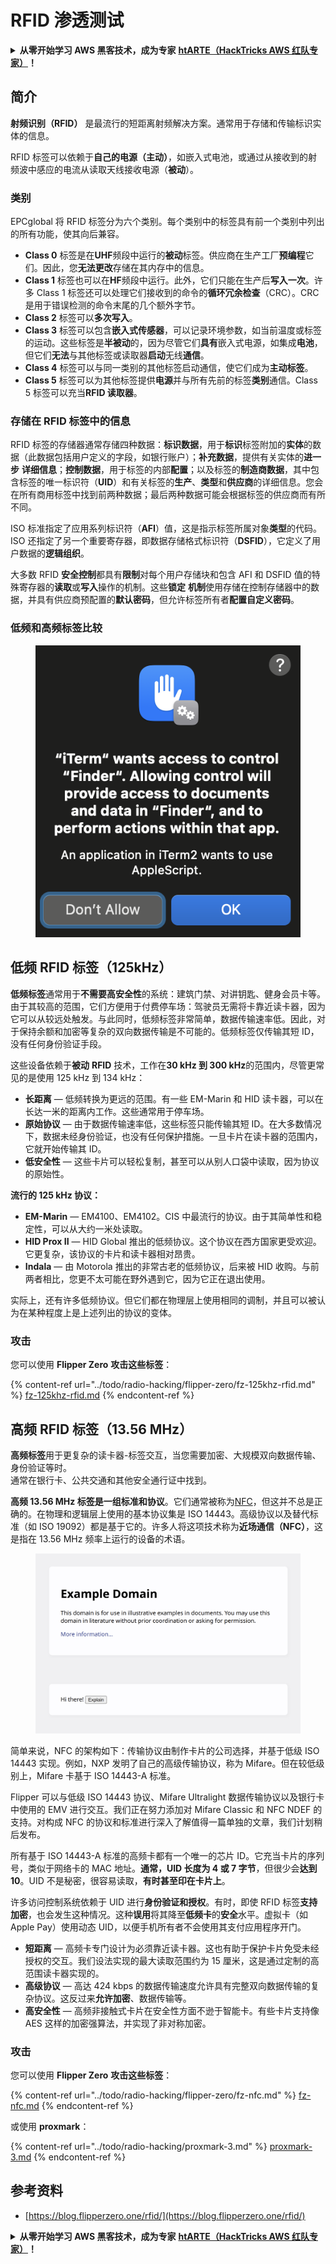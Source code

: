 # RFID 渗透测试

<details>

<summary><strong>从零开始学习 AWS 黑客技术，成为专家</strong> <a href="https://training.hacktricks.xyz/courses/arte"><strong>htARTE（HackTricks AWS 红队专家）</strong></a><strong>！</strong></summary>

* 您在**网络安全公司**工作吗？想要在 HackTricks 上看到您的**公司广告**吗？或者想要访问**PEASS 的最新版本或下载 HackTricks 的 PDF**吗？请查看[**订阅计划**](https://github.com/sponsors/carlospolop)！
* 探索[**PEASS 家族**](https://opensea.io/collection/the-peass-family)，我们的独家[NFT](https://opensea.io/collection/the-peass-family)收藏品
* 获取[**官方 PEASS & HackTricks 商品**](https://peass.creator-spring.com)
* **加入** [**💬**](https://emojipedia.org/speech-balloon/) [**Discord 群组**](https://discord.gg/hRep4RUj7f) 或 [**电报群组**](https://t.me/peass) 或在 **Twitter** 上关注我 🐦[**@carlospolopm**](https://twitter.com/hacktricks_live)**。**
* 通过向 [**hacktricks 仓库**](https://github.com/carlospolop/hacktricks) 和 [**hacktricks-cloud 仓库**](https://github.com/carlospolop/hacktricks-cloud) 提交 PR 来分享您的黑客技巧。

</details>

## 简介

**射频识别（RFID）** 是最流行的短距离射频解决方案。通常用于存储和传输标识实体的信息。

RFID 标签可以依赖于**自己的电源（主动）**，如嵌入式电池，或通过从接收到的射频波中感应的电流从读取天线接收电源（**被动**）。

### 类别

EPCglobal 将 RFID 标签分为六个类别。每个类别中的标签具有前一个类别中列出的所有功能，使其向后兼容。

* **Class 0** 标签是在**UHF**频段中运行的**被动**标签。供应商在生产工厂**预编程**它们。因此，您**无法更改**存储在其内存中的信息。
* **Class 1** 标签也可以在**HF**频段中运行。此外，它们只能在生产后**写入一次**。许多 Class 1 标签还可以处理它们接收到的命令的**循环冗余检查**（CRC）。CRC 是用于错误检测的命令末尾的几个额外字节。
* **Class 2** 标签可以**多次写入**。
* **Class 3** 标签可以包含**嵌入式传感器**，可以记录环境参数，如当前温度或标签的运动。这些标签是**半被动**的，因为尽管它们**具有**嵌入式电源，如集成**电池**，但它们**无法**与其他标签或读取器**启动**无线**通信**。
* **Class 4** 标签可以与同一类别的其他标签启动通信，使它们成为**主动标签**。
* **Class 5** 标签可以为其他标签提供**电源**并与所有先前的标签**类别**通信。Class 5 标签可以充当**RFID 读取器**。

### 存储在 RFID 标签中的信息

RFID 标签的存储器通常存储四种数据：**标识数据**，用于**标识**标签附加的**实体**的数据（此数据包括用户定义的字段，如银行账户）；**补充数据**，提供有关实体的**进一步** **详细信息**；**控制数据**，用于标签的内部**配置**；以及标签的**制造商数据**，其中包含标签的唯一标识符（**UID**）和有关标签的**生产**、**类型**和**供应商**的详细信息。您会在所有商用标签中找到前两种数据；最后两种数据可能会根据标签的供应商而有所不同。

ISO 标准指定了应用系列标识符（**AFI**）值，这是指示标签所属对象**类型**的代码。ISO 还指定了另一个重要寄存器，即数据存储格式标识符（**DSFID**），它定义了用户数据的**逻辑组织**。

大多数 RFID **安全控制**都具有**限制**对每个用户存储块和包含 AFI 和 DSFID 值的特殊寄存器的**读取**或**写入**操作的机制。这些**锁定** **机制**使用存储在控制存储器中的数据，并具有供应商预配置的**默认密码**，但允许标签所有者**配置自定义密码**。

### 低频和高频标签比较

<figure><img src="../.gitbook/assets/image (27).png" alt=""><figcaption></figcaption></figure>

## 低频 RFID 标签（125kHz）

**低频标签**通常用于**不需要高安全性**的系统：建筑门禁、对讲钥匙、健身会员卡等。由于其较高的范围，它们方便用于付费停车场：驾驶员无需将卡靠近读卡器，因为它可以从较远处触发。与此同时，低频标签非常简单，数据传输速率低。因此，对于保持余额和加密等复杂的双向数据传输是不可能的。低频标签仅传输其短 ID，没有任何身份验证手段。

这些设备依赖于**被动** **RFID** 技术，工作在**30 kHz 到 300 kHz**的范围内，尽管更常见的是使用 125 kHz 到 134 kHz：

* **长距离** — 低频转换为更远的范围。有一些 EM-Marin 和 HID 读卡器，可以在长达一米的距离内工作。这些通常用于停车场。
* **原始协议** — 由于数据传输速率低，这些标签只能传输其短 ID。在大多数情况下，数据未经身份验证，也没有任何保护措施。一旦卡片在读卡器的范围内，它就开始传输其 ID。
* **低安全性** — 这些卡片可以轻松复制，甚至可以从别人口袋中读取，因为协议的原始性。

**流行的 125 kHz 协议：**

* **EM-Marin** — EM4100、EM4102。CIS 中最流行的协议。由于其简单性和稳定性，可以从大约一米处读取。
* **HID Prox II** — HID Global 推出的低频协议。这个协议在西方国家更受欢迎。它更复杂，该协议的卡片和读卡器相对昂贵。
* **Indala** — 由 Motorola 推出的非常古老的低频协议，后来被 HID 收购。与前两者相比，您更不太可能在野外遇到它，因为它正在退出使用。

实际上，还有许多低频协议。但它们都在物理层上使用相同的调制，并且可以被认为在某种程度上是上述列出的协议的变体。

### 攻击

您可以使用 **Flipper Zero** **攻击这些标签**：

{% content-ref url="../todo/radio-hacking/flipper-zero/fz-125khz-rfid.md" %}
[fz-125khz-rfid.md](../todo/radio-hacking/flipper-zero/fz-125khz-rfid.md)
{% endcontent-ref %}

## 高频 RFID 标签（13.56 MHz）

**高频标签**用于更复杂的读卡器-标签交互，当您需要加密、大规模双向数据传输、身份验证等时。\
通常在银行卡、公共交通和其他安全通行证中找到。

**高频 13.56 MHz 标签是一组标准和协议**。它们通常被称为[NFC](https://nfc-forum.org/what-is-nfc/about-the-technology/)，但这并不总是正确的。在物理和逻辑层上使用的基本协议集是 ISO 14443。高级协议以及替代标准（如 ISO 19092）都是基于它的。许多人将这项技术称为**近场通信（NFC）**，这是指在 13.56 MHz 频率上运行的设备的术语。

<figure><img src="../.gitbook/assets/image (22).png" alt=""><figcaption></figcaption></figure>

简单来说，NFC 的架构如下：传输协议由制作卡片的公司选择，并基于低级 ISO 14443 实现。例如，NXP 发明了自己的高级传输协议，称为 Mifare。但在较低级别上，Mifare 卡基于 ISO 14443-A 标准。

Flipper 可以与低级 ISO 14443 协议、Mifare Ultralight 数据传输协议以及银行卡中使用的 EMV 进行交互。我们正在努力添加对 Mifare Classic 和 NFC NDEF 的支持。对构成 NFC 的协议和标准进行深入了解值得一篇单独的文章，我们计划稍后发布。

所有基于 ISO 14443-A 标准的高频卡都有一个唯一的芯片 ID。它充当卡片的序列号，类似于网络卡的 MAC 地址。**通常，UID 长度为 4 或 7 字节**，但很少会**达到 10**。UID 不是秘密，很容易读取，**有时甚至印在卡片上**。

许多访问控制系统依赖于 UID 进行**身份验证和授权**。有时，即使 RFID 标签**支持加密**，也会发生这种情况。这种**误用**将其降至**低频卡**的**安全**水平。虚拟卡（如 Apple Pay）使用动态 UID，以便手机所有者不会使用其支付应用程序开门。

* **短距离** — 高频卡专门设计为必须靠近读卡器。这也有助于保护卡片免受未经授权的交互。我们设法实现的最大读取范围约为 15 厘米，这是通过定制的高范围读卡器实现的。
* **高级协议** — 高达 424 kbps 的数据传输速度允许具有完整双向数据传输的复杂协议。这反过来**允许加密**、数据传输等。
* **高安全性** — 高频非接触式卡片在安全性方面不逊于智能卡。有些卡片支持像 AES 这样的加密强算法，并实现了非对称加密。

### 攻击

您可以使用 **Flipper Zero** **攻击这些标签**：

{% content-ref url="../todo/radio-hacking/flipper-zero/fz-nfc.md" %}
[fz-nfc.md](../todo/radio-hacking/flipper-zero/fz-nfc.md)
{% endcontent-ref %}

或使用 **proxmark**：

{% content-ref url="../todo/radio-hacking/proxmark-3.md" %}
[proxmark-3.md](../todo/radio-hacking/proxmark-3.md)
{% endcontent-ref %}

## 参考资料

* [https://blog.flipperzero.one/rfid/](https://blog.flipperzero.one/rfid/)

<details>

<summary><strong>从零开始学习 AWS 黑客技术，成为专家</strong> <a href="https://training.hacktricks.xyz/courses/arte"><strong>htARTE（HackTricks AWS 红队专家）</strong></a><strong>！</strong></summary>

* 您在**网络安全公司**工作吗？想要在 HackTricks 上看到您的**公司广告**吗？或者想要访问**PEASS 的最新版本或下载 HackTricks 的 PDF**吗？请查看[**订阅计划**](https://github.com/sponsors/carlospolop)！
* 探索[**PEASS 家族**](https://opensea.io/collection/the-peass-family)，我们的独家[NFT](https://opensea.io/collection/the-peass-family)收藏品
* 获取[**官方 PEASS & HackTricks 商品**](https://peass.creator-spring.com)
* **加入** [**💬**](https://emojipedia.org/speech-balloon/) [**Discord 群组**](https://discord.gg/hRep4RUj7f) 或 [**电报群组**](https://t.me/peass) 或在 **Twitter** 上关注我 🐦[**@carlospolopm**](https://twitter.com/hacktricks_live)**。**
* 通过向 [**hacktricks 仓库**](https://github.com/carlospolop/hacktricks) 和 [**hacktricks-cloud 仓库**](https://github.com/carlospolop/hacktricks-cloud) 提交 PR 来分享您的黑客技巧。

</details>
